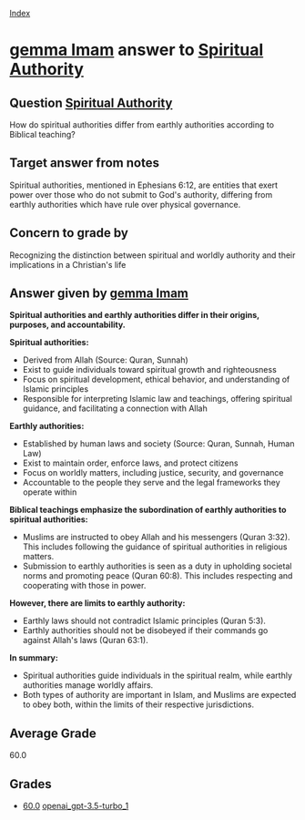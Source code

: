
[Index](../../../index.md)
# [gemma Imam](../../answering_models/gemma_Imam.md) answer to [Spiritual Authority](../../questions/Spiritual_Authority.md)

## Question [Spiritual Authority](../../questions/Spiritual_Authority.md)
How do spiritual authorities differ from earthly authorities according to Biblical teaching?

## Target answer from notes
Spiritual authorities, mentioned in Ephesians 6:12, are entities that exert power over those who do not submit to God's authority, differing from earthly authorities which have rule over physical governance.

## Concern to grade by
Recognizing the distinction between spiritual and worldly authority and their implications in a Christian's life

## Answer given by [gemma Imam](../../answering_models/gemma_Imam.md)
**Spiritual authorities and earthly authorities differ in their origins, purposes, and accountability.**

**Spiritual authorities:**

* Derived from Allah (Source: Quran, Sunnah)
* Exist to guide individuals toward spiritual growth and righteousness
* Focus on spiritual development, ethical behavior, and understanding of Islamic principles
* Responsible for interpreting Islamic law and teachings, offering spiritual guidance, and facilitating a connection with Allah

**Earthly authorities:**

* Established by human laws and society (Source: Quran, Sunnah, Human Law)
* Exist to maintain order, enforce laws, and protect citizens
* Focus on worldly matters, including justice, security, and governance
* Accountable to the people they serve and the legal frameworks they operate within

**Biblical teachings emphasize the subordination of earthly authorities to spiritual authorities:**

* Muslims are instructed to obey Allah and his messengers (Quran 3:32). This includes following the guidance of spiritual authorities in religious matters.
* Submission to earthly authorities is seen as a duty in upholding societal norms and promoting peace (Quran 60:8). This includes respecting and cooperating with those in power.

**However, there are limits to earthly authority:**

* Earthly laws should not contradict Islamic principles (Quran 5:3).
* Earthly authorities should not be disobeyed if their commands go against Allah's laws (Quran 63:1).

**In summary:**

* Spiritual authorities guide individuals in the spiritual realm, while earthly authorities manage worldly affairs.
* Both types of authority are important in Islam, and Muslims are expected to obey both, within the limits of their respective jurisdictions.

## Average Grade
60.0

## Grades
 * [60.0](./Spiritual_Authority_grades/openai_gpt-3.5-turbo_1.md) [openai_gpt-3.5-turbo_1](../../grading_models/openai_gpt-3.5-turbo_1.md)
